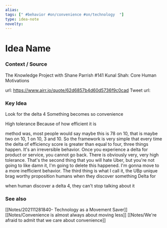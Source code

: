 ```yaml
---
alias: 
tags: [" #behavior #on/convenience #on/technology  "]
type: idea-note
novelty: 
---
```

# Idea Name

### Context / Source
The Knowledge Project with Shane Parrish
#141 Kunal Shah: Core Human Motivations

url: https://www.airr.io/quote/62d6857b4d60d5736f9c0cad
Tweet url: 

### Key Idea

Look for the delta 4
Something becomes so convenience

High tolerance
Because of how efficient it is

method was, most people would say maybe this is 78 on 10, that is maybe two on 10, 1 on 10, 3 and 10. So the framework is very simple that every time the delta of efficiency score is greater than equal to four, three things happen. It's an irreversible behavior. Once you experience a delta for product or service, you cannot go back. There is obviously very, very high tolerance. That's the second thing that you will hate Uber, but you're not going to like damn it, I'm going to delete this happened. I'm gonna move to a more inefficient behavior. The third thing is what I call it, the UBp unique brag worthy proposition humans when they discover something Delta for

when human discover a delta 4, they can't stop talking about it

### See also
[[Notes/202111281840- Technology as a Movement Saver]]
[[Notes/Convenience is almost always about moving less]]
[[Notes/We're afraid to admit that we care about convenience]]